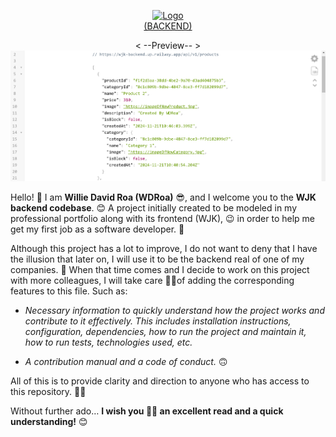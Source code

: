 <p align="center">
    <a href="https://wjk-backend.up.railway.app/api/v1/" target="_blank">
        <img src="https://github.com/user-attachments/assets/bd71664c-b71c-4feb-97f6-43bcdd2d71b9" alt="Logo">
    		<br/>(BACKEND)
    </a> 
</p>

<p align="center">
    < --Preview-- > <br/>
    <a href="https://wjk-backend.up.railway.app/api/v1/" target="_blank">
        <img src="./assets/preview.png" alt="Preview">
    </a> 
</p>

Hello! 🙂 I am **Willie David Roa (WDRoa)** 😎, and I welcome you to the **WJK backend codebase**. 😊 A project initially created to be modeled in my professional portfolio along with its frontend (WJK), 😉 in order to help me get my first job as a software developer. 🙈

Although this project has a lot to improve, I do not want to deny that I have the illusion that later on, I will use it to be the backend real  of one of my companies. 🙈 When that time comes and I decide to work on this project with more colleagues, I will take care 👌🏼of adding the corresponding features to this file. Such as:

- *Necessary information to quickly understand how the project works and contribute to it effectively. This includes installation instructions, configuration, dependencies, how to run the project and maintain it, how to run tests, technologies used, etc.*

- *A contribution manual and a code of conduct.* 🙃

All of this is to provide clarity and direction to anyone who has access to this repository. 👌🏼

Without further ado… **I wish you 🙏🏼 an excellent read and a quick understanding!** 😊
